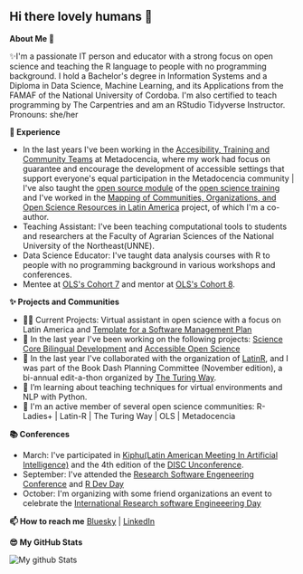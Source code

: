 ## Hi there lovely humans 👋


**About Me 👋**

✨I'm a passionate IT person and educator with a strong focus on open science and teaching the R language to people with no programming background. I hold a Bachelor's degree in Information Systems and a Diploma in Data Science, Machine Learning, and its Applications from the FAMAF of the National University of Cordoba. I'm also certified to teach programming by The Carpentries and am an RStudio Tidyverse Instructor. Pronouns: she/her


**💼 Experience**

- In the last years I've been working in the [Accesibility, Training and Community Teams](https://www.metadocencia.org/en/equipo/) at Metadocencia, where my work had focus on guarantee and encourage the development of accessible settings that support everyone's equal participation in the Metadocencia community | I've also taught the [open source module](https://zenodo.org/records/14047967) of the [open science training](https://www.metadocencia.org/en/alta-ca/3-2024/) and I've worked in the [Mapping of Communities, Organizations, and Open Science Resources in Latin America](https://www.metadocencia.org/en/proyecto/mapeo-comunidades/) project, of which I'm a co-author.
- Teaching Assistant: I've been teaching computational tools to students and researchers at the Faculty of Agrarian Sciences of the National University of the Northeast(UNNE).
- Data Science Educator: I've taught data analysis courses with R to people with no programming background in various workshops and conferences.
- Mentee at [OLS's Cohort 7](https://we-are-ols.org/posts/2023/07/17/ols-7-mapping-open-science-communities-LATAM/) and mentor at [OLS's Cohort 8](https://we-are-ols.org/openseeds/ols-8/projects-participants.html#creating-an-online-repository-for-open-collaboration-in-psychology).

**✨ Projects and Communities**
- 👩‍💼 Current Projects: Virtual assistant in open science with a focus on Latin America and [Template for a Software Management Plan](https://github.com/PatriLoto/PGSoftware)
- 🔭 In the last year I've been working on the following projects: [Science Core Bilingual Development](https://github.com/ScienceCore/climaterisk) and [Accessible Open Science](https://www.metadocencia.org/proyecto/nasa-spanish/)
- 🌱 In the last year I've collaborated with the organization of [LatinR](https://latinr.org/en/sobre/equipo/), and I was part of the Book Dash Planning Committee (November edition), a bi-annual edit-a-thon organized by [The Turing Way](https://github.com/the-turing-way/the-turing-way).
- 🤝 I’m learning about teaching techniques for virtual environments and NLP with Python.
- 👯 I'm an active member of several open science communities: R-Ladies+ | Latin-R | The Turing Way | OLS | Metadocencia


**📚 Conferences**
- March: I've participated in [Kiphu(Latin American Meeting In Artificial Intelligence)](https://khipu.ai/) and the 4th edition of the [DISC Unconference](https://numfocus.medium.com/disc-unconference-2025-0d08bf918c95).
- September: I've attended the [Research Software Engeneering Conference](https://rsecon25.society-rse.org/) and [R Dev Day](https://rsecon25.society-rse.org/r-dev-day-rsecon25/)
- October: I'm organizing with some friend organizations an event to celebrate the [International Research  software Engineeering Day](https://www.meetup.com/es/rladies-resistencia-corrientes/events/311341010/?eventOrigin=group_upcoming_events)

**📫 How to reach me** [Bluesky](https://bsky.app/profile/patriloto.bsky.social) | [LinkedIn](https://www.linkedin.com/in/patricia-loto/)


**😎 My GitHub Stats** 

![My github Stats](https://github-readme-stats.vercel.app/api?username=patriloto&count_private=true&show_icons=true&theme=radical)
